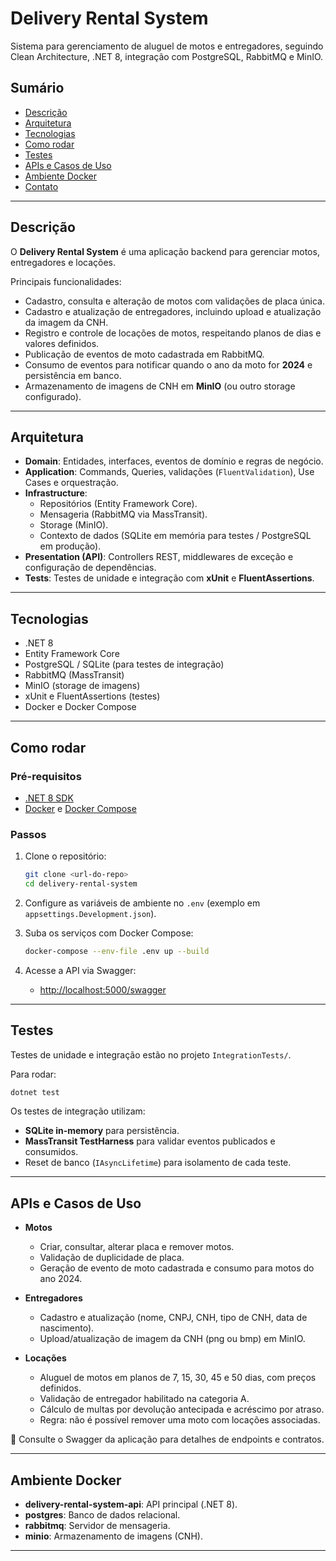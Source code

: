# Delivery Rental System  
Sistema para gerenciamento de aluguel de motos e entregadores, seguindo Clean Architecture, .NET 8, integração com PostgreSQL, RabbitMQ e MinIO.

## Sumário
- [Descrição](#descrição)  
- [Arquitetura](#arquitetura)  
- [Tecnologias](#tecnologias)  
- [Como rodar](#como-rodar)  
- [Testes](#testes)  
- [APIs e Casos de Uso](#apis-e-casos-de-uso)  
- [Ambiente Docker](#ambiente-docker)  
- [Contato](#contato)  

---

## Descrição
O **Delivery Rental System** é uma aplicação backend para gerenciar motos, entregadores e locações.  

Principais funcionalidades:
- Cadastro, consulta e alteração de motos com validações de placa única.  
- Cadastro e atualização de entregadores, incluindo upload e atualização da imagem da CNH.  
- Registro e controle de locações de motos, respeitando planos de dias e valores definidos.  
- Publicação de eventos de moto cadastrada em RabbitMQ.  
- Consumo de eventos para notificar quando o ano da moto for **2024** e persistência em banco.  
- Armazenamento de imagens de CNH em **MinIO** (ou outro storage configurado).  

---

## Arquitetura
- **Domain**: Entidades, interfaces, eventos de domínio e regras de negócio.  
- **Application**: Commands, Queries, validações (`FluentValidation`), Use Cases e orquestração.  
- **Infrastructure**:  
  - Repositórios (Entity Framework Core).  
  - Mensageria (RabbitMQ via MassTransit).  
  - Storage (MinIO).  
  - Contexto de dados (SQLite em memória para testes / PostgreSQL em produção).  
- **Presentation (API)**: Controllers REST, middlewares de exceção e configuração de dependências.  
- **Tests**: Testes de unidade e integração com **xUnit** e **FluentAssertions**.  

---

## Tecnologias
- .NET 8  
- Entity Framework Core  
- PostgreSQL / SQLite (para testes de integração)  
- RabbitMQ (MassTransit)  
- MinIO (storage de imagens)  
- xUnit e FluentAssertions (testes)  
- Docker e Docker Compose  

---

## Como rodar

### Pré-requisitos
- [.NET 8 SDK](https://dotnet.microsoft.com/download)  
- [Docker](https://www.docker.com/) e [Docker Compose](https://docs.docker.com/compose/)  

### Passos
1. Clone o repositório:
   ```bash
   git clone <url-do-repo>
   cd delivery-rental-system
   ```

2. Configure as variáveis de ambiente no `.env` (exemplo em `appsettings.Development.json`).

3. Suba os serviços com Docker Compose:
   ```bash
   docker-compose --env-file .env up --build
   ```

4. Acesse a API via Swagger:
   - [http://localhost:5000/swagger](http://localhost:5000/swagger)  

---

## Testes
Testes de unidade e integração estão no projeto `IntegrationTests/`.  

Para rodar:
```bash
dotnet test
```

Os testes de integração utilizam:
- **SQLite in-memory** para persistência.  
- **MassTransit TestHarness** para validar eventos publicados e consumidos.  
- Reset de banco (`IAsyncLifetime`) para isolamento de cada teste.  

---

## APIs e Casos de Uso
- **Motos**
  - Criar, consultar, alterar placa e remover motos.  
  - Validação de duplicidade de placa.  
  - Geração de evento de moto cadastrada e consumo para motos do ano 2024.  

- **Entregadores**
  - Cadastro e atualização (nome, CNPJ, CNH, tipo de CNH, data de nascimento).  
  - Upload/atualização de imagem da CNH (png ou bmp) em MinIO.  

- **Locações**
  - Aluguel de motos em planos de 7, 15, 30, 45 e 50 dias, com preços definidos.  
  - Validação de entregador habilitado na categoria A.  
  - Cálculo de multas por devolução antecipada e acréscimo por atraso.  
  - Regra: não é possível remover uma moto com locações associadas.  

📌 Consulte o Swagger da aplicação para detalhes de endpoints e contratos.  

---

## Ambiente Docker
- **delivery-rental-system-api**: API principal (.NET 8).  
- **postgres**: Banco de dados relacional.  
- **rabbitmq**: Servidor de mensageria.  
- **minio**: Armazenamento de imagens (CNH).  

---
